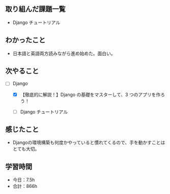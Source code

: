 ## 取り組んだ課題一覧

- Django チュートリアル

## わかったこと
- 日本語と英語両方読みながら進め始めた。面白い。

## 次やること

- [ ] Django
   - [x] 【徹底的に解説！】Django の基礎をマスターして、3 つのアプリを作ろう！
   - [ ] Django チュートリアル 


## 感じたこと

- Djangoの環境構築も何度かやっていると慣れてくるので、手を動かすことはとても大切。

## 学習時間

- 今日：7.5h
- 合計：866h